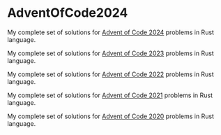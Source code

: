 # AdventOfCode2024
My complete set of solutions for [Advent of Code 2024](https://github.com/zsacul/AdventOfCode2024) problems in Rust language.

My complete set of solutions for [Advent of Code 2023](https://github.com/zsacul/AdventOfCode2023) problems in Rust language.

My complete set of solutions for [Advent of Code 2022](https://github.com/zsacul/AdventOfCode2022) problems in Rust language.

My complete set of solutions for [Advent of Code 2021](https://github.com/zsacul/AdventOfCode2021) problems in Rust language.

My complete set of solutions for [Advent of Code 2020](https://github.com/zsacul/AdventOfCode2020) problems in Rust language.
